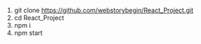 1. git clone https://github.com/webstorybegin/React_Project.git
2. cd React_Project
3. npm i
4. npm start
